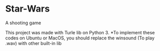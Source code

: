# Star-Wars
 A shooting game

This project was made with Turle lib on Python 3.
*To implement these codes on Ubuntu or MacOS, you should replace the winsound (To play .wav) with other built-in lib
